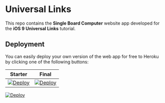 # Universal Links

This repo contains the **Single Board Computer** website app developed for the **iOS 9 Universal Links** tutorial.

## Deployment

You can easily deploy your own version of the web app for free to Heroku by clicking one of the following buttons:

| Starter | Final |
|---------|-------|
| [![Deploy](https://www.herokucdn.com/deploy/button.svg)](https://heroku.com/deploy?template=https://git.heroku.com/rw-universal-links-starter) | [![Deploy](https://www.herokucdn.com/deploy/button.svg)](https://heroku.com/deploy?template=https://git.heroku.com/rw-universal-links-final) |




[![Deploy](https://www.herokucdn.com/deploy/button.svg)](https://heroku.com/deploy?template=https://github.com/sammyd/tvt-wenderserve/tree/harnessing-final)
